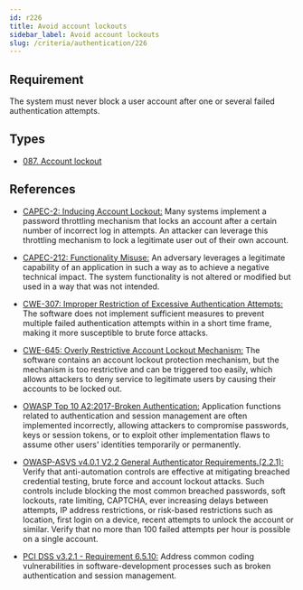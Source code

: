 ```yaml
---
id: r226
title: Avoid account lockouts
sidebar_label: Avoid account lockouts
slug: /criteria/authentication/226
---
```


## Requirement

The system must never block a user account
after one or several failed authentication attempts.

## Types

- [087. Account lockout](/types/087)

## References

- [CAPEC-2: Inducing Account Lockout:](http://capec.mitre.org/data/definitions/2.html)
Many systems implement a password throttling mechanism
that locks an account after a certain number
of incorrect log in attempts.
An attacker can leverage this throttling mechanism
to lock a legitimate user
out of their own account.

- [CAPEC-212: Functionality Misuse:](http://capec.mitre.org/data/definitions/212.html)
An adversary leverages a legitimate capability
of an application in such a way
as to achieve a negative technical impact.
The system functionality
is not altered
or modified but used in a way
that was not intended.

- [CWE-307: Improper Restriction of Excessive Authentication Attempts:](https://cwe.mitre.org/data/definitions/307.html)
The software does not implement sufficient measures
to prevent multiple failed authentication attempts
within in a short time frame,
making it more susceptible
to brute force attacks.

- [CWE-645: Overly Restrictive Account Lockout Mechanism:](https://cwe.mitre.org/data/definitions/645.html)
The software contains an account lockout
protection mechanism,
but the mechanism is too restrictive
and can be triggered too easily,
which allows attackers to deny service
to legitimate users by causing their
accounts to be locked out.

- [OWASP Top 10 A2:2017-Broken Authentication:](https://owasp.org/www-project-top-ten/OWASP_Top_Ten_2017/Top_10-2017_A2-Broken_Authentication)
Application functions related to authentication
and session management
are often implemented incorrectly,
allowing attackers to compromise passwords, keys
or session tokens,
or to exploit other implementation flaws
to assume other users' identities
temporarily or permanently.

- [OWASP-ASVS v4.0.1 V2.2 General Authenticator Requirements.(2.2.1):](https://owasp.org/www-project-application-security-verification-standard/)
Verify that anti-automation controls
are effective at mitigating breached
credential testing, brute force
and account lockout attacks.
Such controls include blocking
the most common breached passwords,
soft lockouts, rate limiting, CAPTCHA,
ever increasing delays between attempts,
IP address restrictions,
or risk-based restrictions
such as location, first login on a device,
recent attempts to unlock the account
or similar.
Verify that no more than 100 failed attempts per hour
is possible on a single account.

- [PCI DSS v3.2.1 - Requirement 6.5.10:](https://www.pcisecuritystandards.org/documents/PCI_DSS_v3-2-1.pdf)
Address common coding vulnerabilities
in software-development processes such as
broken authentication and session management.
